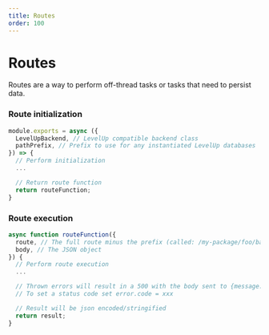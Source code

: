 ```yaml
---
title: Routes
order: 100
---
```


# Routes

Routes are a way to perform off-thread tasks or tasks that need to persist data.

### Route initialization

````javascript
module.exports = async ({
  LevelUpBackend, // LevelUp compatible backend class
  pathPrefix, // Prefix to use for any instantiated LevelUp databases
}) => {
  // Perform initialization
  ...

  // Return route function
  return routeFunction;
}
````

### Route execution

````javascript
async function routeFunction({
  route, // The full route minus the prefix (called: /my-package/foo/bar => route: /foo/bar)
  body, // The JSON object
}) {
  // Perform route execution
  ...

  // Thrown errors will result in a 500 with the body sent to {message: error.message}
  // To set a status code set error.code = xxx

  // Result will be json encoded/stringified
  return result;
}
````
